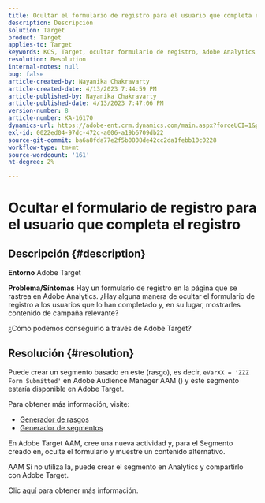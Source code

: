 ```yaml
---
title: Ocultar el formulario de registro para el usuario que completa el registro
description: Descripción
solution: Target
product: Target
applies-to: Target
keywords: KCS, Target, ocultar formulario de registro, Adobe Analytics
resolution: Resolution
internal-notes: null
bug: false
article-created-by: Nayanika Chakravarty
article-created-date: 4/13/2023 7:44:59 PM
article-published-by: Nayanika Chakravarty
article-published-date: 4/13/2023 7:47:06 PM
version-number: 8
article-number: KA-16170
dynamics-url: https://adobe-ent.crm.dynamics.com/main.aspx?forceUCI=1&pagetype=entityrecord&etn=knowledgearticle&id=40db9ca7-33da-ed11-a7c7-6045bd0067ea
exl-id: 0022ed04-97dc-472c-a006-a19b6709db22
source-git-commit: ba6a8fda77e2f5b0808de42cc2da1febb10c0228
workflow-type: tm+mt
source-wordcount: '161'
ht-degree: 2%

---
```


# Ocultar el formulario de registro para el usuario que completa el registro

## Descripción {#description}

<b>Entorno</b>
Adobe Target

<b>Problema/Síntomas</b>
Hay un formulario de registro en la página que se rastrea en Adobe Analytics. ¿Hay alguna manera de ocultar el formulario de registro a los usuarios que lo han completado y, en su lugar, mostrarles contenido de campaña relevante?

¿Cómo podemos conseguirlo a través de Adobe Target?


## Resolución {#resolution}


Puede crear un segmento basado en este (rasgo), es decir, `eVarXX = 'ZZZ Form Submitted'` en Adobe Audience Manager AAM () y este segmento estaría disponible en Adobe Target.

Para obtener más información, visite:

- [Generador de rasgos](https://experienceleague.adobe.com/docs/audience-manager/user-guide/features/traits/trait-builder/about-trait-builder.html?lang=en)
- [Generador de segmentos](https://experienceleague.adobe.com/docs/audience-manager/user-guide/features/segments/segment-builder.html?lang=en)


En Adobe Target AAM, cree una nueva actividad y, para el Segmento creado en, oculte el formulario y muestre un contenido alternativo.

AAM Si no utiliza la, puede crear el segmento en Analytics y compartirlo con Adobe Target.

Clic [aquí](https://experienceleague.adobe.com/docs/analytics/components/segmentation/segmentation-workflow/seg-publish.html?lang=es) para obtener más información.
